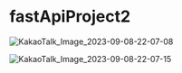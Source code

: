 # fastApiProject2

![KakaoTalk_Image_2023-09-08-22-07-08](https://github.com/KAN-JUNHO/fastApiProject2/assets/56674106/4e7f0632-de51-43b8-819e-b66ead29ef81)

![KakaoTalk_Image_2023-09-08-22-07-15](https://github.com/KAN-JUNHO/fastApiProject2/assets/56674106/6ff2e4ee-106d-4707-b2c9-6e3bfd4848b7)

